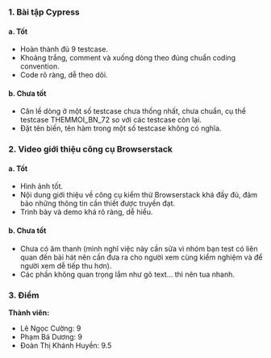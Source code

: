 ### 1.	Bài tập Cypress

#### a. Tốt
- Hoàn thành đủ 9 testcase.
- Khoảng trắng, comment và xuống dòng theo đúng chuẩn coding convention.
- Code rõ ràng, dễ theo dõi.

#### b.	Chưa tốt
- Căn lề dòng ở một số testcase chưa thống nhất, chưa chuẩn, cụ thể testcase THEMMOI_BN_72 so với các testcase còn lại.
- Đặt tên biến, tên hàm trong một số testcase không có nghĩa.

### 2.	Video giới thiệu công cụ Browserstack
#### a. Tốt
- Hình ảnh tốt.
- Nội dung giới thiệu về công cụ kiểm thử Browserstack khá đầy đủ, đảm bảo những thông tin cần thiết được truyền đạt.
- Trình bày và demo khá rõ ràng, dễ hiểu.

#### b. Chưa tốt
- Chưa có âm thanh (mình nghĩ việc này cần sửa vì nhóm bạn test có liên quan đến bài hát nên cần đưa ra cho người xem cùng kiểm nghiệm và để người xem dễ tiếp thu hơn).
- Các phần không quan trọng lắm như gõ text... thì nên tua nhanh.

### 3.	Điểm

**Thành viên:**

- Lê Ngọc Cường: 9
- Phạm Bá Dương: 9
- Đoàn Thị Khánh Huyền: 9.5
